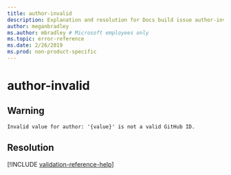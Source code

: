 ```yaml
---
title: author-invalid
description: Explanation and resolution for Docs build issue author-invalid
author: meganbradley
ms.author: mbradley # Microsoft employees only
ms.topic: error-reference
ms.date: 2/26/2019
ms.prod: non-product-specific
---
```

# author-invalid

## Warning

`Invalid value for author: '{value}' is not a valid GitHub ID.`

## Resolution

<!--make sure to add this file to your includes folder and verify the path-->
[!INCLUDE [validation-reference-help](includes/validation-reference-help.md)]
